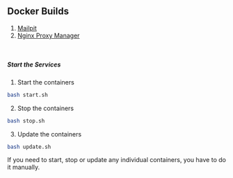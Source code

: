 ## Docker Builds

1. [Mailpit](https://mailpit.axllent.org/)
2. [Nginx Proxy Manager](https://nginxproxymanager.com/)

<br>

##### Start the Services

1. Start the containers

```bash
bash start.sh
```

2. Stop the containers

```bash
bash stop.sh
```

3. Update the containers

```bash
bash update.sh
```

If you need to start, stop or update any individual containers, you have to do it manually.
